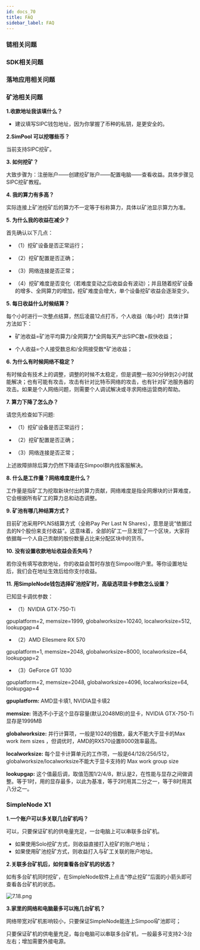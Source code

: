 ```yaml
---
id: docs_70
title: FAQ
sidebar_label: FAQ
---
```


### 链相关问题

### SDK相关问题

### 落地应用相关问题

### 矿池相关问题

**1.收款地址我该填什么？**

- 建议填写SIPC钱包地址，因为你掌握了币种的私钥，是更安全的。

**2.SimPool 可以挖哪些币？**

当前支持SIPC挖矿。

**3. 如何挖矿？**

大致步骤为：注册账户——创建挖矿账户——配置电脑——查看收益。具体步骤见SIPC挖矿教程。

**4. 我的算力有多高？**

实际连接上矿池挖矿后的算力不一定等于标称算力，具体以矿池显示算力为准。

**5. 为什么我的收益在减少？**

首先确认以下几点：

- （1）挖矿设备是否正常运行；

- （2）挖矿配置是否正确；

- （3）网络连接是否正常；

- （4）挖矿难度是否变化（若难度变动之后收益会有波动）；并且随着挖矿设备的增多、全网算力的增加，挖矿难度会增大，单个设备挖矿收益会逐渐变少。

**5. 每日收益什么时候结算？**

每个小时进行一次整点结算，然后凌晨12点打币，个人收益（每小时）具体计算方法如下：

- 矿池收益=矿池平均算力/全网算力*全网每天产出SIPC数+叔快收益；

- 个人收益=个人接受数总和/全网接受数*矿池收益；

**6. 为什么有时候网络不稳定？**

有时候会有技术上的调整，调整的时候不太稳定，但是调整一般30分钟到2小时就能解决；也有可能有攻击，攻击有针对比特币网络的攻击，也有针对矿池服务器的攻击。如果是个人网络问题，则需要个人调试解决或寻求网络运营商的帮助。

**7. 算力下降了怎么办？**

请您先检查如下问题:

- （1）挖矿设备是否正常运行；

- （2）挖矿配置是否正确；

- （3）网络连接是否正常；

上述故障排除后算力仍然下降请在Simpool群内找客服解决。

**8. 什么是工作量？网络难度是什么？**

工作量是指矿工为挖取新块付出的算力贡献，网络难度是指全网爆块的计算难度，它会根据所有矿工的算力总和动态调整。

**9. 矿池有哪几种结算方式？**

目前矿池采用PPLNS结算方式（全称Pay Per Last N Shares），意思是说“依据过去的N个股份来支付收益”。这意味着，全部的矿工一旦发现了一个区块，大家将依据每一个人自己贡献的股份数量占比来分配区块中的货币。

**10. 没有设置收款地址收益会丢失吗？**

若你没有填写收款地址，你的收益会暂时存放在Simpool账户里。等你设置地址后，我们会在地址生效后给你支付收益。

**11. 用SimpleNode钱包选择矿池挖矿时，高级选项显卡参数怎么设置？**

已知显卡调优参数：

- （1）NVIDIA GTX-750-Ti

gpuplatform=2, memsize=1999, globalworksize=10240, localworksize=512, lookupgap=4

- （2）AMD Ellesmere RX 570

gpuplatform=1, memsize=2048, globalworksize=8000, localworksize=64, lookupgap=2

- （3）GeForce GT 1030

gpuplatform=2, memsize=2048, globalworksize=4096, localworksize=64, lookupgap=4

**gpuplatform:** AMD显卡填1, NVIDIA显卡填2

**memsize:** 筛选不小于这个显存容量(默认2048MB)的显卡，NVIDIA GTX-750-Ti 显存是1999MB

**globalworksize:** 并行计算项，一般是1024的倍数，最大不能大于显卡的Max work item sizes ，但调优时，AMD的RX570设置8000效率最高。

**localworksize:** 每个显卡计算单元的工作项，一般是64/128/256/512，globalworksize/localworksize不能大于显卡支持的 Max work group size

**lookupgap:** 这个值最后调，取值范围1/2/4/8，默认是2，在性能与显存之间做调整。等于1时，用的显存最多，以此为基准，等于2时用其二分之一，等于8时用其八分之一。

### SimpleNode X1

**1.一个账户可以多关联几台矿机吗？**

可以，只要保证矿机的供电量充足，一台电脑上可以串联多台矿机。

- 如果使用Solo挖矿方式，则收益直接打入挖矿的账户地址；
- 如果使用矿池挖矿方式，则收益打入与矿工关联的账户地址。

**2.关联多台矿机后，如何查看各台矿机的状态？**

如有多台矿机同时挖矿，在SimpleNode软件上点击“停止挖矿”后面的小箭头即可查看各台矿机的状态。

![7.18.png](https://i.loli.net/2020/05/07/H6j7wUXFPvMNu1R.png)

**3.家里的网络和电脑最多可以拖几台矿机？**

网络带宽对矿机影响较小，只要保证SimpleNode能连上Simpool矿池即可；

只要保证矿机的供电量充足，每台电脑可以串联多台矿机，一般最多可支持2-3台左右；增加需要外接电源。

